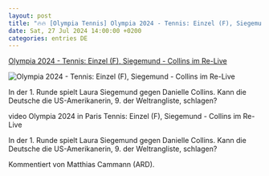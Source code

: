 ```yaml
---
layout: post
title: "🔥🔥 [Olympia Tennis] Olympia 2024 - Tennis: Einzel (F), Siegemund - Collins im Re-Live"
date: Sat, 27 Jul 2024 14:00:00 +0200
categories: entries DE
---
```

[Olympia 2024 - Tennis: Einzel (F), Siegemund - Collins im Re-Live](https://www.sportschau.de/olympia/tennis-einzel-f-siegemund-collins-im-re-live,video-olympia-tennis-112.html)

![Olympia 2024 - Tennis: Einzel (F), Siegemund - Collins im Re-Live](https://images.sportschau.de/image/39929523-c92a-4ab5-b89b-74f49859f712/AAABkPlThm8/AAABjwnlFvA/16x9-1280/laura-siegemund-166.jpg)

In der 1. Runde spielt Laura Siegemund gegen Danielle Collins. Kann die Deutsche die US-Amerikanerin, 9. der Weltrangliste, schlagen?

video Olympia 2024 in Paris Tennis: Einzel (F), Siegemund - Collins im Re-Live

In der 1. Runde spielt Laura Siegemund gegen Danielle Collins. Kann die Deutsche die US-Amerikanerin, 9. der Weltrangliste, schlagen?

Kommentiert von Matthias Cammann (ARD).

